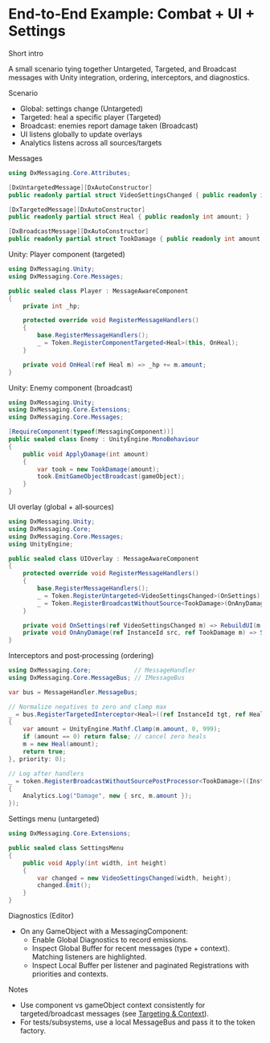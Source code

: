 # End‑to‑End Example: Combat + UI + Settings

Short intro

A small scenario tying together Untargeted, Targeted, and Broadcast messages with Unity integration, ordering, interceptors, and diagnostics.

Scenario

- Global: settings change (Untargeted)
- Targeted: heal a specific player (Targeted)
- Broadcast: enemies report damage taken (Broadcast)
- UI listens globally to update overlays
- Analytics listens across all sources/targets

Messages

```csharp
using DxMessaging.Core.Attributes;

[DxUntargetedMessage][DxAutoConstructor]
public readonly partial struct VideoSettingsChanged { public readonly int width; public readonly int height; }

[DxTargetedMessage][DxAutoConstructor]
public readonly partial struct Heal { public readonly int amount; }

[DxBroadcastMessage][DxAutoConstructor]
public readonly partial struct TookDamage { public readonly int amount; }
```

Unity: Player component (targeted)

```csharp
using DxMessaging.Unity;
using DxMessaging.Core.Messages;

public sealed class Player : MessageAwareComponent
{
    private int _hp;

    protected override void RegisterMessageHandlers()
    {
        base.RegisterMessageHandlers();
        _ = Token.RegisterComponentTargeted<Heal>(this, OnHeal);
    }

    private void OnHeal(ref Heal m) => _hp += m.amount;
}
```

Unity: Enemy component (broadcast)

```csharp
using DxMessaging.Unity;
using DxMessaging.Core.Extensions;
using DxMessaging.Core.Messages;

[RequireComponent(typeof(MessagingComponent))]
public sealed class Enemy : UnityEngine.MonoBehaviour
{
    public void ApplyDamage(int amount)
    {
        var took = new TookDamage(amount);
        took.EmitGameObjectBroadcast(gameObject);
    }
}
```

UI overlay (global + all‑sources)

```csharp
using DxMessaging.Unity;
using DxMessaging.Core;
using DxMessaging.Core.Messages;
using UnityEngine;

public sealed class UIOverlay : MessageAwareComponent
{
    protected override void RegisterMessageHandlers()
    {
        base.RegisterMessageHandlers();
        _ = Token.RegisterUntargeted<VideoSettingsChanged>(OnSettings);
        _ = Token.RegisterBroadcastWithoutSource<TookDamage>(OnAnyDamage);
    }

    private void OnSettings(ref VideoSettingsChanged m) => RebuildUI(m.width, m.height);
    private void OnAnyDamage(ref InstanceId src, ref TookDamage m) => ShowFloatingText(src, $"-{m.amount}");
}
```

Interceptors and post‑processing (ordering)

```csharp
using DxMessaging.Core;            // MessageHandler
using DxMessaging.Core.MessageBus; // IMessageBus

var bus = MessageHandler.MessageBus;

// Normalize negatives to zero and clamp max
_ = bus.RegisterTargetedInterceptor<Heal>((ref InstanceId tgt, ref Heal m) =>
{
    var amount = UnityEngine.Mathf.Clamp(m.amount, 0, 999);
    if (amount == 0) return false; // cancel zero heals
    m = new Heal(amount);
    return true;
}, priority: 0);

// Log after handlers
_ = token.RegisterBroadcastWithoutSourcePostProcessor<TookDamage>((InstanceId src, TookDamage m) =>
{
    Analytics.Log("Damage", new { src, m.amount });
});
```

Settings menu (untargeted)

```csharp
using DxMessaging.Core.Extensions;

public sealed class SettingsMenu
{
    public void Apply(int width, int height)
    {
        var changed = new VideoSettingsChanged(width, height);
        changed.Emit();
    }
}
```

Diagnostics (Editor)

- On any GameObject with a MessagingComponent:
  - Enable Global Diagnostics to record emissions.
  - Inspect Global Buffer for recent messages (type + context). Matching listeners are highlighted.
  - Inspect Local Buffer per listener and paginated Registrations with priorities and contexts.

Notes

- Use component vs gameObject context consistently for targeted/broadcast messages (see [Targeting & Context](Docs/TargetingAndContext.md)).
- For tests/subsystems, use a local MessageBus and pass it to the token factory.
